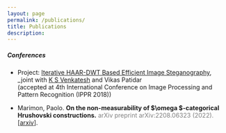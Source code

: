 ```yaml
---
layout: page
permalink: /publications/
title: Publications
description: 
---
```


##### Conferences

* Project: <a class="page-link" href="https://pdfs.semanticscholar.org/80e6/f5ec1b39b8913718c871929a964ccba8e80c.pdf">Iterative HAAR-DWT Based Efficient Image Steganography</a>,  
_joint with <a href="http://home.iitk.ac.in/~venkats/">K S Venkatesh</a> and Vikas Patidar  
(accepted at 4th International Conference on Image Processing and Pattern Recognition (IPPR 2018))

* Marimon, Paolo. **On the non-measurability of $\omega $-categorical Hrushovski constructions.** <span style="color:gray">
arXiv preprint arXiv:2208.06323 (2022).
</span>[[arxiv](https://arxiv.org/abs/2208.06323)].
